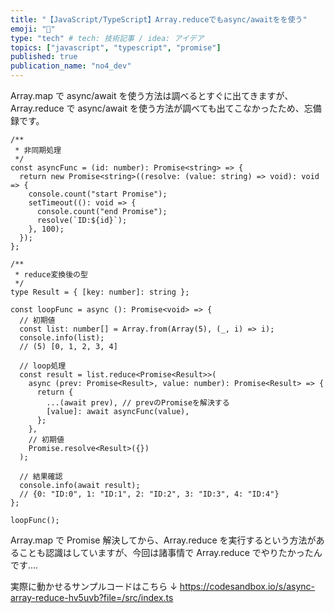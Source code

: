 ```yaml
---
title: "【JavaScript/TypeScript】Array.reduceでもasync/awaitをを使う"
emoji: "📌"
type: "tech" # tech: 技術記事 / idea: アイデア
topics: ["javascript", "typescript", "promise"]
published: true
publication_name: "no4_dev"
---
```


Array.map で async/await を使う方法は調べるとすぐに出てきますが、Array.reduce で async/await を使う方法が調べても出てこなかったため、忘備録です。

```tsx
/**
 * 非同期処理
 */
const asyncFunc = (id: number): Promise<string> => {
  return new Promise<string>((resolve: (value: string) => void): void => {
    console.count("start Promise");
    setTimeout((): void => {
      console.count("end Promise");
      resolve(`ID:${id}`);
    }, 100);
  });
};

/**
 * reduce変換後の型
 */
type Result = { [key: number]: string };

const loopFunc = async (): Promise<void> => {
  // 初期値
  const list: number[] = Array.from(Array(5), (_, i) => i);
  console.info(list);
  // (5) [0, 1, 2, 3, 4]

  // loop処理
  const result = list.reduce<Promise<Result>>(
    async (prev: Promise<Result>, value: number): Promise<Result> => {
      return {
        ...(await prev), // prevのPromiseを解決する
        [value]: await asyncFunc(value),
      };
    },
    // 初期値
    Promise.resolve<Result>({})
  );

  // 結果確認
  console.info(await result);
  // {0: "ID:0", 1: "ID:1", 2: "ID:2", 3: "ID:3", 4: "ID:4"}
};

loopFunc();
```

Array.map で Promise 解決してから、Array.reduce を実行するという方法があることも認識はしていますが、今回は諸事情で Array.reduce でやりたかったんです....

実際に動かせるサンプルコードはこちら ↓
https://codesandbox.io/s/async-array-reduce-hv5uvb?file=/src/index.ts
